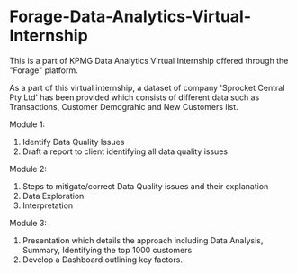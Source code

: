 # Forage-Data-Analytics-Virtual-Internship

This is a part of KPMG Data Analytics Virtual Internship offered through the "Forage" platform.

As a part of this virtual internship, a dataset of company 'Sprocket Central Pty Ltd' has been provided which consists of different data such as Transactions, Customer Demograhic and New Customers list.

Module 1:

1. Identify Data Quality Issues
2. Draft a report to client identifying all data quality issues

Module 2:

1. Steps to mitigate/correct Data Quality issues and their explanation
2. Data Exploration
3. Interpretation

Module 3:

1. Presentation which details the approach including Data Analysis, Summary, Identifying the top 1000 customers
2. Develop a Dashboard outlining key factors. 
